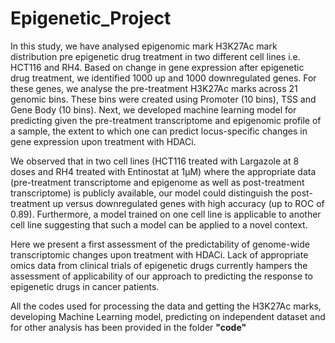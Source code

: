 # Epigenetic_Project

In this study, we have analysed epigenomic mark H3K27Ac mark distribution pre epigenetic drug treatment in two different cell lines i.e. HCT116 and RH4.
Based on change in gene expression after epigenetic drug treatment, we identified 1000 up and 1000 downregulated genes. For these genes, we analyse the pre-treatment H3K27Ac marks across 21 genomic bins. These bins were created using Promoter (10 bins), TSS and Gene Body (10 bins).
Next, we developed machine learning model for predicting given the pre-treatment transcriptome and epigenomic profile of a sample, the extent to which one can predict locus-specific changes in gene expression upon treatment with HDACi.

We observed that in two cell lines (HCT116 treated with Largazole at 8 doses and RH4 treated with Entinostat at 1µM) where the appropriate data (pre-treatment transcriptome and epigenome as well as post-treatment transcriptome) is publicly available, our model could distinguish the post-treatment up versus downregulated genes with high accuracy (up to ROC of 0.89). Furthermore, a model trained on one cell line is applicable to another cell line suggesting that such a model can be applied to a novel context. 

Here we present a first assessment of the predictability of genome-wide transcriptomic changes upon treatment with HDACi. Lack of appropriate omics data from clinical trials of epigenetic drugs currently hampers the assessment of applicability of our approach to predicting the response to epigenetic drugs in cancer patients.

All the codes used for processing the data and getting the H3K27Ac marks, developing Machine Learning model, predicting on independent dataset and for other analysis has been provided in the folder **"code"**
